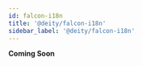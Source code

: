 ```yaml
---
id: falcon-i18n
title: '@deity/falcon-i18n'
sidebar_label: '@deity/falcon-i18n'
---
```


**Coming Soon**
